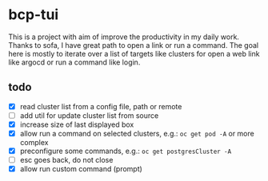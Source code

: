 # bcp-tui

This is a project with aim of improve the productivity in my daily work. Thanks to sofa, I have great path to open a link or run a command.
The goal here is mostly to iterate over a list of targets like clusters for open a web link like argocd or run a command like login.

## todo

- [x] read cluster list from a config file, path or remote
- [ ] add util for update cluster list from source
- [x] increase size of last displayed box
- [x] allow run a command on selected clusters, e.g.: `oc get pod -A` or more complex
- [x] preconfigure some commands, e.g.: `oc get postgresCluster -A`
- [ ] esc goes back, do not close
- [x] allow run custom command (prompt)
